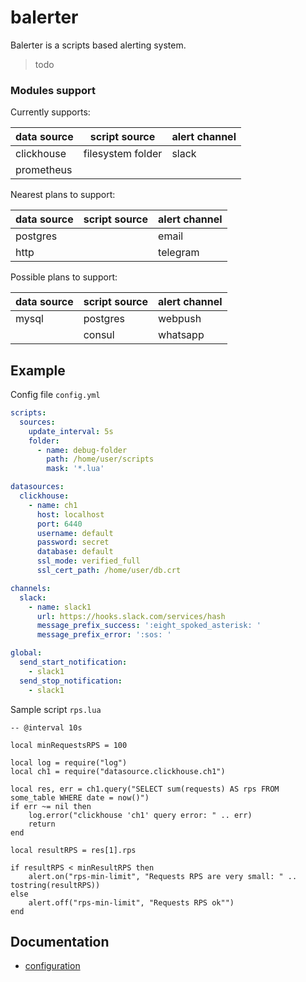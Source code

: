 # balerter  

Balerter is a scripts based alerting system.

> todo 

### Modules support

Currently supports:

|data source|script source|alert channel|
|-----------|-------------|-------------|
| clickhouse |filesystem folder |slack |
| prometheus|||​

Nearest plans to support:

|data source|script source|alert channel|
|-----------|-------------|-------------|
|postgres||email|
|http||telegram|

Possible plans to support:

|data source|script source|alert channel|
|-----------|-------------|-------------|
|mysql|postgres|webpush|
||consul|whatsapp|

## Example

Config file `config.yml`
```yaml
scripts:
  sources:
    update_interval: 5s
    folder:
      - name: debug-folder
        path: /home/user/scripts
        mask: '*.lua'

datasources:
  clickhouse:
    - name: ch1
      host: localhost
      port: 6440
      username: default
      password: secret
      database: default
      ssl_mode: verified_full
      ssl_cert_path: /home/user/db.crt

channels:
  slack:
    - name: slack1
      url: https://hooks.slack.com/services/hash
      message_prefix_success: ':eight_spoked_asterisk: '
      message_prefix_error: ':sos: '

global:
  send_start_notification:
    - slack1
  send_stop_notification:
    - slack1
```

Sample script `rps.lua`
```
-- @interval 10s

local minRequestsRPS = 100

local log = require("log")
local ch1 = require("datasource.clickhouse.ch1")

local res, err = ch1.query("SELECT sum(requests) AS rps FROM some_table WHERE date = now()")
if err ~= nil then
    log.error("clickhouse 'ch1' query error: " .. err)
    return
end

local resultRPS = res[1].rps

if resultRPS < minResultRPS then
    alert.on("rps-min-limit", "Requests RPS are very small: " .. tostring(resultRPS))
else
    alert.off("rps-min-limit", "Requests RPS ok"")
end 
```

## Documentation

- [configuration](docs/config.md)